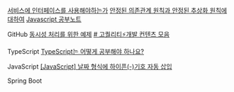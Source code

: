[서비스에 인터페이스를 사용해야하는가](https://blog.fupfin.com/?p=81)
[안정된 의존관계 원칙과 안정된 추상화 원칙에 대하여](https://techblog.woowahan.com/2561/)
[Javascript 공부노트](https://javascript.oopy.io/)

GitHub
[동시성 처리를 위한 예제](https://github.com/dev-alxndr/concurrency-example)
[# 고퀄리티⚡개발 컨텐츠 모음](https://github.com/Integerous/goQuality-dev-contents)

TypeScript
[TypeScript는 어떻게 공부해야 하나요?](https://yozm.wishket.com/magazine/detail/1376/)

JavaScript
[[JavaScript] 날짜 형식에 하이픈(-)기호 자동 삽입](https://wickedmagica.tistory.com/294)

Spring Boot
